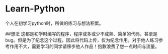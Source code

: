 # Learn-Python
个人在初学习python时，所做的练习与想法积累。

##想法
这都是初学时编写的程序，程序或多或少不成熟、简单的代码，甚至是bug。但是为了纪念这个过程，因此将代码上传，仅为纪念作用，对于他人练习参考作用不大，需要学习的同学请移步他人作品！抱歉浪费了您一点时间与流量。
